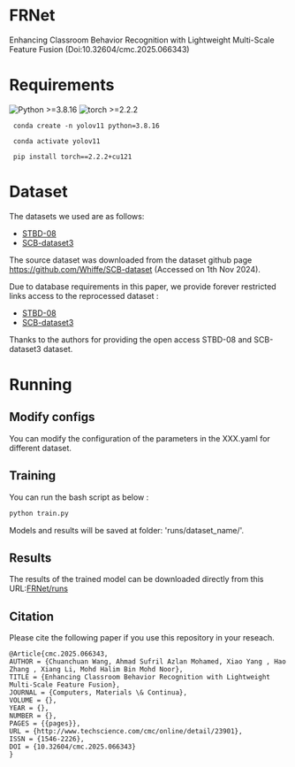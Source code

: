 # FRNet

Enhancing Classroom Behavior Recognition with Lightweight Multi-Scale Feature Fusion
(Doi:10.32604/cmc.2025.066343)

# Requirements
  ![Python >=3.8.16](https://img.shields.io/badge/Python->=3.8.16-yellow.svg)    ![torch >=2.2.2](https://img.shields.io/badge/Pytorch->=2.2.2-blue.svg)

```
 conda create -n yolov11 python=3.8.16

 conda activate yolov11

 pip install torch==2.2.2+cu121
```

# Dataset
The datasets we used are as follows:
- [STBD-08](https://ieeexplore.ieee.org/abstract/document/10185142)
- [SCB-dataset3](https://link.springer.com/chapter/10.1007/978-3-031-46311-2_4)

The source dataset was downloaded from the dataset github page https://github.com/Whiffe/SCB-dataset (Accessed on 1th Nov 2024).

Due to database requirements in this paper, we provide forever restricted links access to the reprocessed dataset :
- [STBD-08](https://pan.baidu.com/s/1p9yygeBTTutSykQpaoVZ2Q?pwd=254u)
- [SCB-dataset3](https://pan.baidu.com/s/18VymPILVSuXFrtv3s6I8-Q?pwd=fdcb)

Thanks to the authors for providing the open access STBD-08 and SCB-dataset3 dataset.

# Running
## Modify configs
You can modify the configuration of the parameters in the XXX.yaml for different dataset.

## Training
You can run the bash script as below :
```bash
python train.py

```
Models and results will be saved at folder: 'runs/dataset_name/'. 

## Results
The results of the trained model can be downloaded directly from this URL:[FRNet/runs](https://pan.baidu.com/s/1e3CSHxpqgf3Dq7vjaquwGw?pwd=jet2)

## Citation
Please cite the following paper if you use this repository in your reseach.
```
@Article{cmc.2025.066343,
AUTHOR = {Chuanchuan Wang, Ahmad Sufril Azlan Mohamed, Xiao Yang , Hao Zhang , Xiang Li, Mohd Halim Bin Mohd Noor},
TITLE = {Enhancing Classroom Behavior Recognition with Lightweight Multi-Scale Feature Fusion},
JOURNAL = {Computers, Materials \& Continua},
VOLUME = {},
YEAR = {},
NUMBER = {},
PAGES = {{pages}},
URL = {http://www.techscience.com/cmc/online/detail/23901},
ISSN = {1546-2226},
DOI = {10.32604/cmc.2025.066343}
}
```


